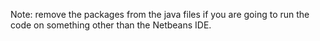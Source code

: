 Note: remove the packages from the java files if you are going to run the code on something other than the Netbeans IDE.
